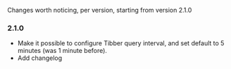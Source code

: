 Changes worth noticing, per version, starting from version 2.1.0

### 2.1.0

- Make it possible to configure Tibber query interval, and set default to 5 minutes (was 1 minute before).
- Add changelog
